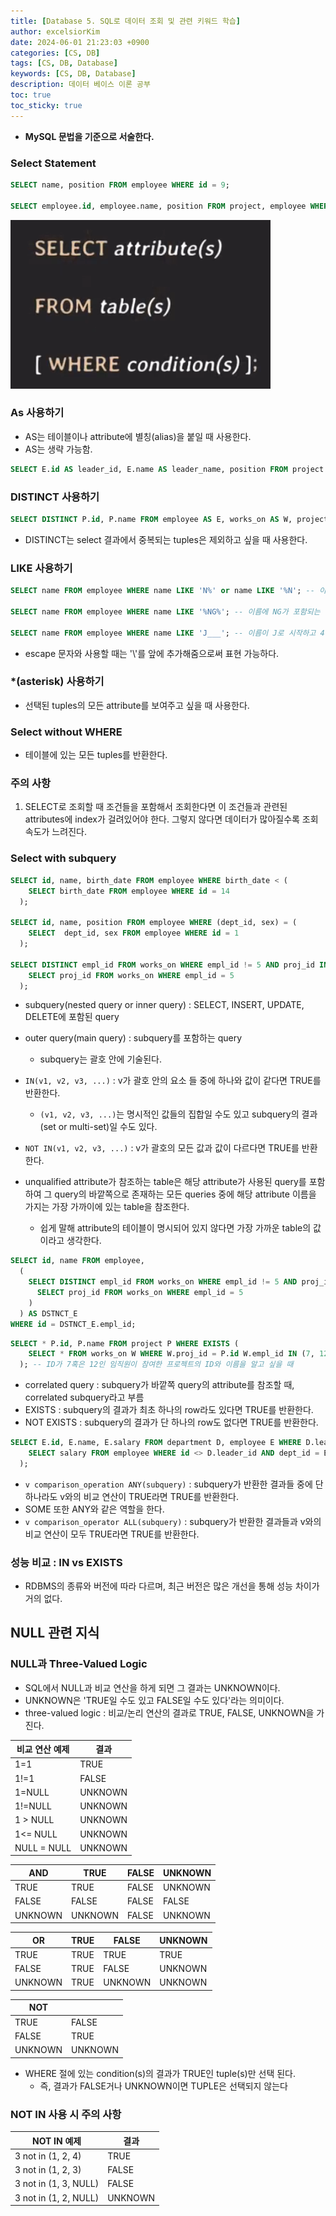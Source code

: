 ```yaml
---
title: [Database 5. SQL로 데이터 조회 및 관련 키워드 학습]
author: excelsiorKim
date: 2024-06-01 21:23:03 +0900
categories: [CS, DB]
tags: [CS, DB, Database]
keywords: [CS, DB, Database]
description: 데이터 베이스 이론 공부
toc: true
toc_sticky: true
---
```


- **MySQL 문법을 기준으로 서술한다.**

### Select Statement

```sql
SELECT name, position FROM employee WHERE id = 9;

SELECT employee.id, employee.name, position FROM project, employee WHERE project.id = 2002 and project.leader_id = employee.id;
```

![select-statement](/assets/img/2024-06-01-DB-5/select-statement.png)

### As 사용하기

- AS는 테이블이나 attribute에 별칭(alias)을 붙일 때 사용한다.
- AS는 생략 가능함.

```sql
SELECT E.id AS leader_id, E.name AS leader_name, position FROM project AS P, employee AS E WHERE P.id = 2002 and P.leader_id = E.id;
```

### DISTINCT 사용하기

```sql
SELECT DISTINCT P.id, P.name FROM employee AS E, works_on AS W, project AS P WHERE E.position = 'DSGN' and E.id = W.empl_id and W.proj_id = P.id;
```

- DISTINCT는 select 결과에서 중복되는 tuples은 제외하고 싶을 때 사용한다.

### LIKE 사용하기

```sql
SELECT name FROM employee WHERE name LIKE 'N%' or name LIKE '%N'; -- 이름이 N으로 시작하거나 N으로 끝나는 임직원들 조회

SELECT name FROM employee WHERE name LIKE '%NG%'; -- 이름에 NG가 포함되는 임직원들 조회

SELECT name FROM employee WHERE name LIKE 'J___'; -- 이름이 J로 시작하고 4글자인 임직원들 조회
```

- escape 문자와 사용할 때는 '\\'를 앞에 추가해줌으로써 표현 가능하다.

### \*(asterisk) 사용하기

- 선택된 tuples의 모든 attribute를 보여주고 싶을 때 사용한다.

### Select without WHERE

- 테이블에 있는 모든 tuples를 반환한다.

### 주의 사항

1. SELECT로 조회할 때 조건들을 포함해서 조회한다면 이 조건들과 관련된 attributes에 index가 걸려있어야 한다. 그렇지 않다면 데이터가 많아질수록 조회 속도가 느려진다.

### Select with subquery

```sql
SELECT id, name, birth_date FROM employee WHERE birth_date < (
    SELECT birth_date FROM employee WHERE id = 14
  );

SELECT id, name, position FROM employee WHERE (dept_id, sex) = (
    SELECT  dept_id, sex FROM employee WHERE id = 1
  );

SELECT DISTINCT empl_id FROM works_on WHERE empl_id != 5 AND proj_id IN (
    SELECT proj_id FROM works_on WHERE empl_id = 5
  );
```

- subquery(nested query or inner query) : SELECT, INSERT, UPDATE, DELETE에 포함된 query
- outer query(main query) : subquery를 포함하는 query

  - subquery는 괄호 안에 기술된다.

- `IN(v1, v2, v3, ...)` : v가 괄호 안의 요소 들 중에 하나와 값이 같다면 TRUE를 반환한다.
  - `(v1, v2, v3, ...)`는 명시적인 값들의 집합일 수도 있고 subquery의 결과(set or multi-set)일 수도 있다.
- `NOT IN(v1, v2, v3, ...)` : v가 괄호의 모든 값과 값이 다르다면 TRUE를 반환한다.

- unqualified attribute가 참조하는 table은 해당 attribute가 사용된 query를 포함하여 그 query의 바깥쪽으로 존재하는 모든 queries 중에 해당 attribute 이름을 가지는 가장 가까이에 있는 table을 참조한다.
  - 쉽게 말해 attribute의 테이블이 명시되어 있지 않다면 가장 가까운 table의 값이라고 생각한다.

```sql
SELECT id, name FROM employee,
  (
    SELECT DISTINCT empl_id FROM works_on WHERE empl_id != 5 AND proj_id IN (
      SELECT proj_id FROM works_on WHERE empl_id = 5
    )
  ) AS DSTNCT_E
WHERE id = DSTNCT_E.empl_id;
```

```sql
SELECT * P.id, P.name FROM project P WHERE EXISTS (
    SELECT * FROM works_on W WHERE W.proj_id = P.id W.empl_id IN (7, 12)
  ); -- ID가 7혹은 12인 임직원이 참여한 프로젝트의 ID와 이름을 알고 싶을 때
```

- correlated query : subquery가 바깥쪽 query의 attribute를 참조할 때, correlated subquery라고 부름
- EXISTS : subquery의 결과가 최초 하나의 row라도 있다면 TRUE를 반환한다.
- NOT EXISTS : subquery의 결과가 단 하나의 row도 없다면 TRUE를 반환한다.

```sql
SELECT E.id, E.name, E.salary FROM department D, employee E WHERE D.leader_id = E.id AND E.salary < ANY(
    SELECT salary FROM employee WHERE id <> D.leader_id AND dept_id = E.dept_id
  );
```

- `v comparison_operation ANY(subquery)` : subquery가 반환한 결과들 중에 단 하나라도 v와의 비교 연산이 TRUE라면 TRUE를 반환한다.
- SOME 또한 ANY와 같은 역할을 한다.
- `v comparison_operator ALL(subquery)` : subquery가 반환한 결과들과 v와의 비교 연산이 모두 TRUE라면 TRUE를 반환한다.

### 성능 비교 : IN vs EXISTS

- RDBMS의 종류와 버전에 따라 다르며, 최근 버전은 많은 개선을 통해 성능 차이가 거의 없다.

## NULL 관련 지식

### NULL과 Three-Valued Logic

- SQL에서 NULL과 비교 연산을 하게 되면 그 결과는 UNKNOWN이다.
- UNKNOWN은 'TRUE일 수도 있고 FALSE일 수도 있다'라는 의미이다.
- three-valued logic : 비교/논리 연산의 결과로 TRUE, FALSE, UNKNOWN을 가진다.

| 비교 연산 예제 | 결과    |
| -------------- | ------- |
| 1=1            | TRUE    |
| 1!=1           | FALSE   |
| 1=NULL         | UNKNOWN |
| 1!=NULL        | UNKNOWN |
| 1 > NULL       | UNKNOWN |
| 1<= NULL       | UNKNOWN |
| NULL = NULL    | UNKNOWN |

| AND     | TRUE    | FALSE | UNKNOWN |
| ------- | ------- | ----- | ------- |
| TRUE    | TRUE    | FALSE | UNKNOWN |
| FALSE   | FALSE   | FALSE | FALSE   |
| UNKNOWN | UNKNOWN | FALSE | UNKNOWN |

| OR      | TRUE | FALSE   | UNKNOWN |
| ------- | ---- | ------- | ------- |
| TRUE    | TRUE | TRUE    | TRUE    |
| FALSE   | TRUE | FALSE   | UNKNOWN |
| UNKNOWN | TRUE | UNKNOWN | UNKNOWN |

| NOT     |         |
| ------- | ------- |
| TRUE    | FALSE   |
| FALSE   | TRUE    |
| UNKNOWN | UNKNOWN |

- WHERE 절에 있는 condition(s)의 결과가 TRUE인 tuple(s)만 선택 된다.
  - 즉, 결과가 FALSE거나 UNKNOWN이면 TUPLE은 선택되지 않는다

### NOT IN 사용 시 주의 사항

| NOT IN 예제           | 결과    |
| --------------------- | ------- |
| 3 not in (1, 2, 4)    | TRUE    |
| 3 not in (1, 2, 3)    | FALSE   |
| 3 not in (1, 3, NULL) | FALSE   |
| 3 not in (1, 2, NULL) | UNKNOWN |
